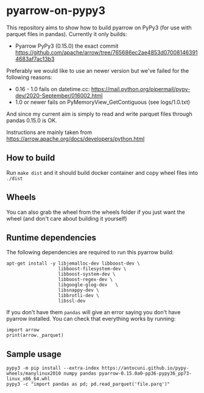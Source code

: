 # pyarrow-on-pypy3
This repository aims to show how to build pyarrow on PyPy3 (for use with parquet files in pandas). Currently it only builds:

- Pyarrow PyPy3 (0.15.0) the exact commit https://github.com/apache/arrow/tree/765686ec2ae4853d070081463914683af7ac13b3

Preferably we would like to use an newer version but we've failed for the following reasons:

- 0.16 - 1.0 fails on datetime.cc: https://mail.python.org/pipermail/pypy-dev/2020-September/016002.html
- 1.0 or newer fails on PyMemoryView_GetContiguous (see logs/1.0.txt)

And since my current aim is simply to read and write parquet files through pandas 0.15.0 is OK.

Instructions are mainly taken from https://arrow.apache.org/docs/developers/python.html

## How to build
Run `make dist` and it should build docker container and copy wheel files into `./dist`

## Wheels
You can also grab the wheel from the wheels folder if you just want the wheel (and don't care about building it yourself)

## Runtime dependencies
The following dependencies are required to run this pyarrow build:

```
apt-get install -y libjemalloc-dev libboost-dev \
                   libboost-filesystem-dev \
                   libboost-system-dev \
                   libboost-regex-dev \
                   libgoogle-glog-dev   \
                   libsnappy-dev \
                   libbrotli-dev \
                   libssl-dev
```

If you don't have them `pandas` will give an error saying you don't have pyarrow installed.
You can check that everything works by running:

```
import arrow
print(arrow._parquet)
```

## Sample usage
```
pypy3 -m pip install --extra-index https://antocuni.github.io/pypy-wheels/manylinux2010 numpy pandas pyarrow-0.15.0a0-pp36-pypy36_pp73-linux_x86_64.whl
pypy3 -c "import pandas as pd; pd.read_parquet('file.parq')"
```
